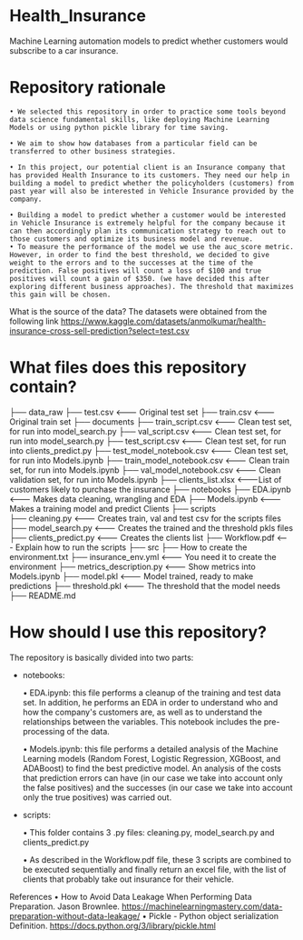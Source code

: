 # Health_Insurance
Machine Learning automation models to predict whether customers would subscribe to a car insurance.

# Repository rationale
    • We selected this repository in order to practice some tools beyond data science fundamental skills, like deploying Machine Learning Models or using python pickle library for time saving. 

    • We aim to show how databases from a particular field can be transferred to other business strategies. 

    • In this project, our potential client is an Insurance company that has provided Health Insurance to its customers. They need our help in building a model to predict whether the policyholders (customers) from past year will also be interested in Vehicle Insurance provided by the company.

    • Building a model to predict whether a customer would be interested in Vehicle Insurance is extremely helpful for the company because it can then accordingly plan its communication strategy to reach out to those customers and optimize its business model and revenue.
    • To measure the performance of the model we use the auc_score metric. However, in order to find the best threshold, we decided to give weight to the errors and to the successes at the time of the prediction. False positives will count a loss of $100 and true positives will count a gain of $350. (we have decided this after exploring different business approaches). The threshold that maximizes this gain will be chosen.
What is the source of the data?
The datasets were obtained from the following link https://www.kaggle.com/datasets/anmolkumar/health-insurance-cross-sell-prediction?select=test.csv

# What files does this repository contain?
├── data_raw
       ├── test.csv	<--- Original test set
       ├── train.csv	<--- Original train set
├── documents
       ├── train_script.csv             <--- Clean test set, for run into model_search.py
       ├── val_script.csv               <--- Clean test set, for run into model_search.py
       ├── test_script.csv	            <--- Clean test set, for run into clients_predict.py
       ├── test_model_notebook.csv	    <--- Clean test set, for run into Models.ipynb
       ├── train_model_notebook.csv     <--- Clean train set, for run into Models.ipynb	
       ├── val_model_notebook.csv	      <--- Clean validation set, for run into Models.ipynb 
       ├── clients_list.xlsx	          <---List of customers likely to purchase the insurance
├── notebooks
       ├── EDA.ipynb          <--- Makes data cleaning, wrangling and EDA 
       ├── Models.ipynb       <--- Makes a training model and predict Clients
├── scripts          
       ├── cleaning.py              <--- Creates train, val and test csv for the scripts files 
       ├── model_search.py          <--- Creates the trained and the threshold pkls files
       ├── clients_predict.py       <--- Creates the clients list
       ├── Workflow.pdf             <--- Explain how to run the scripts
├── src
       ├── How to create the environment.txt
       ├── insurance_env.yml                   <---  You need it to create the environment
       ├── metrics_description.py	             <---  Show metrics into Models.ipynb
       ├── model.pkl                           <--- Model trained, ready to make predictions
       ├── threshold.pkl                       <--- The threshold that the model needs
├── README.md

# How should I use this repository?
The repository is basically divided into two parts:

- notebooks:

    • EDA.ipynb: this file performs a cleanup of the training and test data set. In addition, he performs an EDA in order to understand who and how the company's customers are, as well as to understand the relationships between the variables. This notebook includes the pre-processing of the data.

    • Models.ipynb: this file performs a detailed analysis of the Machine Learning models (Random Forest, Logistic Regression, XGBoost, and ADABoost) to find the best predictive model. An analysis of the costs that prediction errors can have (in our case we take into account only the false positives) and the successes (in our case we take into account only the true positives) was carried out.

- scripts:

    • This folder contains 3 .py files: cleaning.py, model_search.py and clients_predict.py
 
    • As described in the Workflow.pdf file, these 3 scripts are combined to be executed sequentially and finally return an excel file, with the list of clients that probably take out insurance for their vehicle.

References
    • How to Avoid Data Leakage When Performing Data Preparation. Jason Brownlee. https://machinelearningmastery.com/data-preparation-without-data-leakage/
    • Pickle - Python object serialization Definition.  https://docs.python.org/3/library/pickle.html
